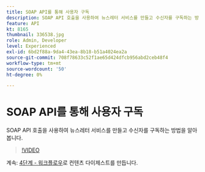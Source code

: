 ```yaml
---
title: SOAP API를 통해 사용자 구독
description: SOAP API 호출을 사용하여 뉴스레터 서비스를 만들고 수신자를 구독하는 방법을 알아봅니다.
feature: API
kt: 8165
thumbnail: 336538.jpg
role: Admin, Developer
level: Experienced
exl-id: 6bd2f88a-9da4-43ea-8b18-b51a4024ea2a
source-git-commit: 708f78633c52f1ae65d424dfcb956abd2ceb48f4
workflow-type: tm+mt
source-wordcount: '50'
ht-degree: 0%

---
```


# SOAP API를 통해 사용자 구독

SOAP API 호출을 사용하여 뉴스레터 서비스를 만들고 수신자를 구독하는 방법을 알아봅니다.

>[!VIDEO](https://video.tv.adobe.com/v/336538?quality=12)

계속: [4단계 - 워크플로우](/help/process-management/create-a-content-digest/create-a-content-digest-overview.md)로 컨텐츠 다이제스트를 만듭니다.

